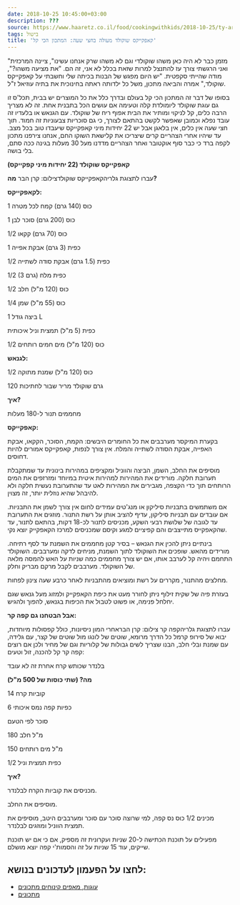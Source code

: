 ```yaml
---
date: 2018-10-25 10:45:00+03:00
description: ???
source: https://www.haaretz.co.il/food/cookingwithkids/2018-10-25/ty-article/0000017f-f8d7-ddde-abff-fcf7e9ad0000
tags: בישול
title: 'קאפקייקס שוקולד מעולה בחצי שעה: המתכון הכי קל'
---
```


"מזמן כבר לא היה כאן משהו שוקולדי וגם לא משהו שרק אנחנו עשינו", ציינה המרכזית ואני הרגשתי צורך עז להתנצל למרות שזאת בכלל לא אני, זה הם. "את מציעה משהו?", מודה שהייתי סקפטית. "יש היום מפגש של הבנות בכיתה שלי וחשבתי על קאפקייקס שוקולד," אמרה והביאה מתכון, משל כל ילדותה ראתה בחינוכית את בתיה עוזיאל ז"ל.

בסופו של דבר זה המתכון הכי קל בעולם ובדרך כלל את כל המוצרים יש בבית, תכל'ס זו גם עוגת שוקולד ליומולדת קלה וטעימה אם עושים הכל בתבנית אחת. זה לא מצריך הרבה כלים, קל לניקוי ומותיר את הבית אפוף ריח של שוקולד. עם הגנאש או בלעדיו זה עובד נפלא וכמובן שאפשר לקשט בהתאם לצורך, כי גם סוכריות צבעוניות זה חמוד. תוך חצי שעה אין כלים, אין בלאגן אבל יש 22 יחידות מיני קאפקייקס שיעבדו טוב בכל מצב. עד שיהיו אחרי הצהריים קרים שיצריכו את קלישאת השוקו החם, אנחנו צירפנו מתכון לקפה ברד כי כבר סוף אוקטובר ואחר הצהריים מדדנו מעל 30 מעלות בגינה ככה סתם, בלי בושה. 

**קאפקייקס שוקולד (22 יחידות מיני קפקייקס)**

 עברו לתצוגת גלריהקאפקייקס שוקולדצילום: קרן הבר **מה?**

**לקאפקייקס:**

1 כוס (140 גרם) קמח לכל מטרה

1 כוס (200 גרם) סוכר לבן

1/2 כוס (70 גרם) קקאו

1 כפית (3 גרם) אבקת אפייה

1/2 כפית (1.5 גרם) אבקת סודה לשתייה

1/2 (3 גרם) כפית מלח

1/2 כוס (120 מ"ל) חלב

1/4 כוס (55 מ"ל) שמן

1 ביצה גודל L 

כפית (5 מ"ל) תמצית וניל איכותית

1/2 כוס (120 מ"ל) מים חמים רותחים

**לגנאש:**

1/2 כוס (120 מ"ל) שמנת מתוקה

120 גרם שוקולד מריר שבור לחתיכות

**איך?**

מחממים תנור ל-180 מעלות

**קאפקייקס:**

בקערת המיקסר מערבבים את כל החומרים היבשים: הקמח, הסוכר, הקקאו, אבקת האפייה, אבקת הסודה לשתייה והמלח. אין צורך לנפות, קאפקייקס אמורים להיות דחוסים.

מוסיפים את החלב, השמן, הביצה והווניל ומקציפים במהירות בינונית עד שמתקבלת תערובת חלקה. מורידים את המהירות למהירות איטית במיוחד ומזרזפים את המים הרותחים תוך כדי הקצפה, מגבירים את המהירות לאט עד שהתערובת נעשית חלקה ולא להיבהל שהיא נוזלית יותר, זה מצוין.

אם משתמשים בתבניות סיליקון או מנג'טים עמידים לחום אין צורך לשמן את התבניות. אם עובדים עם תבניות סיליקון, עדיף להציב אותן על רשת התנור. מוזגים את התערובת עד לגובה של שלושת רבעי השקע, מכניסים לתנור לכ-18 דקות, בהתאם לתנור, עד שהקאפקייס מתייצבים והם קפיציים למגע וקיסם שמכניסים למרכז הקאפקייק יוצא נקי.

בינתיים ניתן להכין את הגנאש – בסיר קטן מחממים את השמנת עד לסף רתיחה. מורידים מהאש. שופכים את השוקולד לתוך השמנת, מניחים לדקה ומערבבים. השוקולד התחמם ויהיה קל לערבב אותו, אם יש צורך מחממים כמה שניות על האש להמסה מלאה של השוקולד. מערבבים לקבל מרקם מבריק וחלק.

מחלצים מהתנור, מקררים על רשת ומוציאים מהתבניות לאחר כרבע שעה צינון לפחות.

בעזרת פיה של שקית זילוף ניתן לחורר מעט את כיפת הקאפקייק ולמזוג מעל גנאש שגם יחלחל פנימה, או פשוט לטבול את הכיפות בגנאש, להפוך ולהגיש.

**אבל הבטחנו גם קפה קר:**

 עברו לתצוגת גלריהקפה קר צילום: קרן הבראחרי המון ניסיונות, כולל קפסולות מיוחדות, יבוא של סירופ קרמל כל הדרך מרומא, שוטים של לונגו מול שוטים של קצר, עם גלידה, עם שמנת ובלי חלב, הבנו שצריך לשים גבולות של קלוריות וגם של מחיר ולכן אם רוצים קפה קר קל להכנה, זול וטעים:

בלנדר שכותש קרח אחרת זה לא עובד

**מה? (שתי כוסות של 500 מ"ל)**

14 קוביות קרח

6 כפיות קפה נמס איכותי

סוכר לפי הטעם

180 מ"ל חלב

150 מ"ל מים רותחים

1/2 כפית תמצית וניל

**איך?**

מכניסים את קוביות הקרח לבלנדר.

מוסיפים את החלב.

מכינים 1/2 כוס נס קפה, למי שרוצה סוכר עם סוכר ומערבבים היטב, מוסיפים את תמצית הווניל ומוזגים לבלנדר.

מפעילים על תוכנת הכתישה ל-20 שניות ועקרונית זה מספיק, אם כי אם יש תוכנת שייקים, עוד 15 שניות על זה והסמות'י קפה יוצא מושלם.

לחצו על הפעמון לעדכונים בנושא:
------------------------------

* [עוגות, מאפים קינוחים מתכונים](/ty-tag/cakes-0000017f-da2a-d938-a17f-fe2a21fc0000)
* [מתכונים](/ty-tag/recipes-0000017f-da28-dea8-a77f-de6a4ba50000)